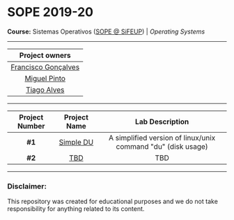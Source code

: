 # SOPE 2019-20

**Course:** Sistemas Operativos ([SOPE @ SiFEUP](https://sigarra.up.pt/feup/pt/ucurr_geral.ficha_uc_view?pv_ocorrencia_id=436440)) | _Operating Systems_

---

|      Project owners    |
| :-------------------:  |
| [Francisco Gonçalves](https://github.com/kiko-g)|
| [Miguel Pinto](https://github.com/MiguelDelPinto)| 
| [Tiago Alves](https://github.com/tiago-falves)| 

---

|  Project Number | Project Name | Lab Description |
| :-------------: | :---------: | :-------------: |
|      **#1**     |[Simple DU](https://github.com/kiko-g/feup-sope/projects/disk-space)|A simplified version of linux/unix command "du" (disk usage)|
|      **#2**     |[TBD](https://github.com/kiko-g/feup-sope/projects/disk-space)    |      TBD              |


---

### **Disclaimer**:
This repository was created for educational purposes and we do not take responsibility for anything related to its content.
